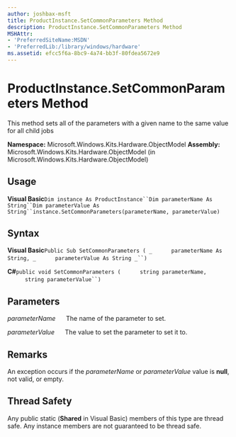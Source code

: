 ```yaml
---
author: joshbax-msft
title: ProductInstance.SetCommonParameters Method
description: ProductInstance.SetCommonParameters Method
MSHAttr:
- 'PreferredSiteName:MSDN'
- 'PreferredLib:/library/windows/hardware'
ms.assetid: efcc5f6a-8bc9-4a74-bb3f-80fdea5672e9
---
```


# ProductInstance.SetCommonParameters Method


This method sets all of the parameters with a given name to the same value for all child jobs

**Namespace:** Microsoft.Windows.Kits.Hardware.ObjectModel **Assembly:** Microsoft.Windows.Kits.Hardware.ObjectModel (in Microsoft.Windows.Kits.Hardware.ObjectModel)

## Usage


**Visual Basic**`Dim instance As ProductInstance``Dim parameterName As String``Dim parameterValue As String``instance.SetCommonParameters(parameterName, parameterValue)`

## Syntax


**Visual Basic**`Public Sub SetCommonParameters ( _`           `parameterName As String, _`           `parameterValue As String _``) `

**C#**`public void SetCommonParameters (`           `string parameterName,`           `string parameterValue``)`

## Parameters


*parameterName*      The name of the parameter to set.

*parameterValue*      The value to set the parameter to set it to.

## Remarks


An exception occurs if the *parameterName* or *parameterValue* value is **null**, not valid, or empty.

## Thread Safety


Any public static (**Shared** in Visual Basic) members of this type are thread safe. Any instance members are not guaranteed to be thread safe.

 

 






